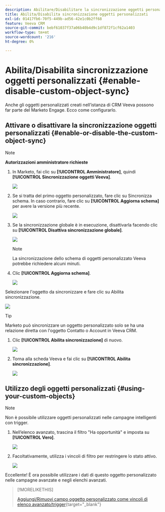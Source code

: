 ```yaml
---
description: Abilitare/Disabilitare la sincronizzazione oggetti personalizzati - Documentazione di Marketo - Documentazione del prodotto
title: Abilita/Disabilita sincronizzazione oggetti personalizzati
exl-id: 01417fb6-70f5-449b-ad56-42e1c0b2ff68
feature: Veeva CRM
source-git-commit: bebf61037f37a06b40b4d9c1df872f1cf62a1403
workflow-type: tm+mt
source-wordcount: '216'
ht-degree: 0%

---
```


# Abilita/Disabilita sincronizzazione oggetti personalizzati {#enable-disable-custom-object-sync}

Anche gli oggetti personalizzati creati nell’istanza di CRM Veeva possono far parte del Marketo Engage. Ecco come configurarlo.

## Attivare o disattivare la sincronizzazione oggetti personalizzati {#enable-or-disable-the-custom-object-sync}

>[!NOTE]
>
>**Autorizzazioni amministratore richieste**

1. In Marketo, fai clic su **[!UICONTROL Amministratore]**, quindi **[!UICONTROL Sincronizzazione oggetti Veeva]**.

   ![](assets/enable-disable-custom-object-sync-1.png)

1. Se si tratta del primo oggetto personalizzato, fare clic su Sincronizza schema. In caso contrario, fare clic su **[!UICONTROL Aggiorna schema]** per avere la versione più recente.

   ![](assets/enable-disable-custom-object-sync-2.png)

1. Se la sincronizzazione globale è in esecuzione, disattivarla facendo clic su **[!UICONTROL Disattiva sincronizzazione globale]**.

   ![](assets/enable-disable-custom-object-sync-3.png)

   >[!NOTE]
   >
   >La sincronizzazione dello schema di oggetti personalizzato Veeva potrebbe richiedere alcuni minuti.

1. Clic **[!UICONTROL Aggiorna schema]**.

   ![](assets/enable-disable-custom-object-sync-4.png)

Selezionare l&#39;oggetto da sincronizzare e fare clic su Abilita sincronizzazione.

![](assets/enable-disable-custom-object-sync-5.png)

>[!TIP]
>
>Marketo può sincronizzare un oggetto personalizzato solo se ha una relazione diretta con l&#39;oggetto Contatto o Account in Veeva CRM.

1. Clic **[!UICONTROL Abilita sincronizzazione]** di nuovo.

   ![](assets/enable-disable-custom-object-sync-6.png)

1. Torna alla scheda Veeva e fai clic su **[!UICONTROL Abilita sincronizzazione]**.

   ![](assets/enable-disable-custom-object-sync-7.png)

## Utilizzo degli oggetti personalizzati {#using-your-custom-objects}

>[!NOTE]
>
>Non è possibile utilizzare oggetti personalizzati nelle campagne intelligenti con trigger.

1. Nell’elenco avanzato, trascina il filtro &quot;Ha opportunità&quot; e imposta su **[!UICONTROL Vero]**.

   ![](assets/enable-disable-custom-object-sync-8.png)

1. Facoltativamente, utilizza i vincoli di filtro per restringere lo stato attivo.

   ![](assets/enable-disable-custom-object-sync-9.png)

Eccellente! È ora possibile utilizzare i dati di questo oggetto personalizzato nelle campagne avanzate e negli elenchi avanzati.

>[!MORELIKETHIS]
>
>[Aggiungi/Rimuovi campo oggetto personalizzato come vincoli di elenco avanzato/trigger](/help/marketo/product-docs/crm-sync/veeva-crm-sync/sync-details/add-remove-custom-object-field-as-smart-list-trigger-constraints.md){target="_blank"}
